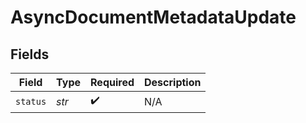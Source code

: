 # AsyncDocumentMetadataUpdate


## Fields

| Field              | Type               | Required           | Description        |
| ------------------ | ------------------ | ------------------ | ------------------ |
| `status`           | *str*              | :heavy_check_mark: | N/A                |